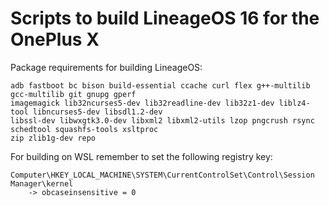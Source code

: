 # Scripts to build LineageOS 16 for the OnePlus X

Package requirements for building LineageOS:

```
adb fastboot bc bison build-essential ccache curl flex g++-multilib gcc-multilib git gnupg gperf
imagemagick lib32ncurses5-dev lib32readline-dev lib32z1-dev liblz4-tool libncurses5-dev libsdl1.2-dev
libssl-dev libwxgtk3.0-dev libxml2 libxml2-utils lzop pngcrush rsync schedtool squashfs-tools xsltproc
zip zlib1g-dev repo
```

For building on WSL remember to set the following registry key:

```
Computer\HKEY_LOCAL_MACHINE\SYSTEM\CurrentControlSet\Control\Session Manager\kernel
    -> obcaseinsensitive = 0
```
